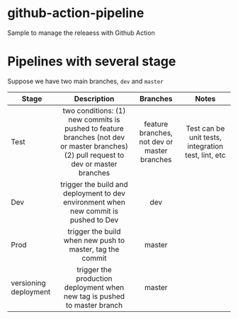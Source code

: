 # github-action-pipeline
Sample to manage the releaess with Github Action

# Pipelines with several stage

Suppose we have two main branches, `dev` and `master`

| Stage   |      Description      |  Branches | Notes |
|----------|:-------------:|:-------------:|:-------------:|
| Test  | two conditions: (1) new commits is pushed to feature branches (not dev or master branches) (2) pull request to dev or master branches| feature branches, not dev or master branches | Test can be unit tests, integration test, lint, etc |
| Dev |    trigger the build and deployment to dev environment when new commit is pushed to Dev  |  dev  |  |
| Prod |    trigger the build when new push to master, tag the commit |  master  |  |
| versioning deployment |    trigger the production deployment when new tag is pushed to master branch |  master  |  |
